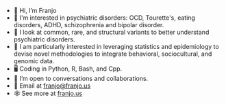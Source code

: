 - 👋 Hi, I’m Franjo
- 🧠 I'm interested in psychiatric disorders: OCD, Tourette's, eating disorders, ADHD, schizophrenia and bipolar disorder.
- 🧬 I look at common, rare, and structural variants to better understand psychiatric disorders.
- 🧮 I am particularly interested in leveraging statistics and epidemiology to devise novel methodologies to integrate behavioral, sociocultural, and genomic data.
- 🖥️ Coding in Python, R, Bash, and Cpp.
- 👀 I’m open to conversations and collaborations.
- 📧 Email at [franjo@franjo.us](mailto:franjo@franjo.us)
- 🕸 See more at [franjo.us](https://www.franjo.us)

<!---
FranjoIM/FranjoIM is a ✨ special ✨ repository because its `README.md` (this file) appears on your GitHub profile.
You can click the Preview link to take a look at your changes.
--->
